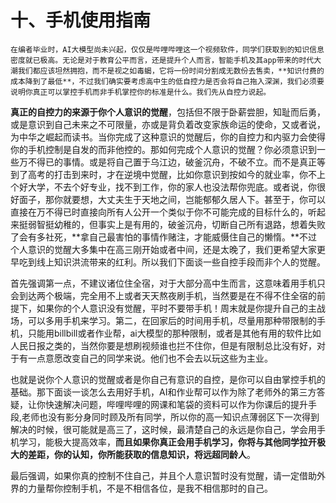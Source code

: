 # 十、手机使用指南



	在编者毕业时，AI大模型尚未兴起，仅仅是哔哩哔哩这一个视频软件，同学们获取到的知识信息密度就已极高。无论是对于教育公平而言，还是提升个人而言，智能手机及其app带来的时代大潮我们都应该坦然拥抱，而不是视之如毒蝎，它将一份时间分割成无数份去售卖，**知识付费的成本降到了最低**，不过我们确实要考虑高中生的低自控力是否会将自己拖入深渊，我们必须要说明你真正可以掌控手机而非手机掌控你的标准是什么。我们先从自控力说起。

**真正的自控力的来源于你个人意识的觉醒**，包括但不限于卧薪尝胆，知耻而后勇，或是意识到自己未来之不可限量，亦或是背负着改变家族命运的使命，又或者说，为中华之崛起而读书。当你完成了这种意识的觉醒后，你的自控力和内驱力会使得你的手机控制是自发的而非他控的。那如何完成个人意识的觉醒？你必须意识到一些万不得已的事情。或是将自己置于乌江边，破釜沉舟，不破不立。而不是真正等到了高考的打击到来时，才在逆境中觉醒，比如你意识到按如今的就业率，你不上个好大学，不去个好专业，找不到工作，你的家人也没法帮你兜底。或者说，你很好面子，那你就要想，大丈夫生于天地之间，岂能郁郁久居人下。甚至于，你可以直接在万不得已时直接向所有人公开一个类似于你不可能完成的目标什么的，听起来挺弱智挺幼稚的，但事实上是有用的，破釜沉舟，切断自己所有退路，想着失败了会有多社死，**拿自己最害怕的事情作赌注，才能威慑住自己的懒惰。**不过个人意识的觉醒大多集中在高三刚开始或者中间，还是太晚了，我们更希望大家更早吃到线上知识洪流带来的红利。所以我们下面谈一些自控手段而非个人的觉醒。

首先强调第一点，不建议诸位住全宿，对于大部分高中生而言，这意味着用手机只会到达两个极端，完全用不上或者天天熬夜刷手机，当然要是在不得不住全宿的前提下，如果你的个人意识没有觉醒，平时不要带手机！周末就是你提升自己的主战场，可以多用手机来学习。第二，在回家后的时间用手机，尽量用那种带限制的手机，只能用billbill或者作业帮，ai大模型的那种限制，或者是其他有用的软件比如人民日报之类的，当然你要是想刷视频谁也拦不住你，但是有限制总比没有好，对于有一点意愿改变自己的同学来说。他们也不会去以玩这些为主业。

也就是说你个人意识的觉醒或者是你自己有意识的自控，是你可以自由掌控手机的基础。那下面谈一谈怎么去用好手机，AI和作业帮可以作为除了老师外的第三方答疑，让你快速解决问题，哔哩哔哩的网课和笔袋的资料可以作为你课后的提升手段,老师也没有影分身同时顾及所有同学，所以你的高一知识点薄弱区下一次得到解决的时候，很可能就是高三了，这时候，最清楚自己的永远是你自己，学会用手机学习，能极大提高效率，**而且如果你真正会用手机学习，你将与其他同学拉开极大的差距，你的认知，你所能获取的信息知识，将远超同龄人**。

最后强调，如果你真的控制不住自己，并且个人意识暂时没有觉醒，请一定借助外界的力量帮你控制手机，不是不相信各位，是我不相信那时的自己。